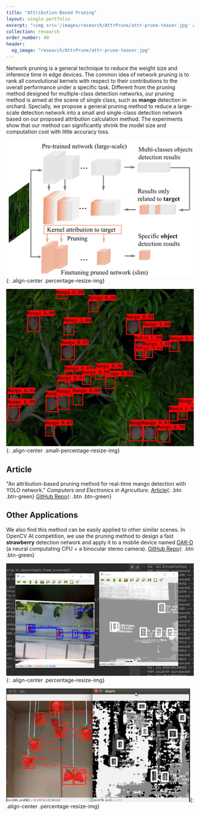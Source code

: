 ```yaml
---
title: "Attribution-Based Pruning"
layout: single-portfolio
excerpt: "<img src='/images/research/AttrPrune/attr-prune-teaser.jpg' alt=''>"
collection: research
order_number: 40
header: 
  og_image: "research/AttrPrune/attr-prune-teaser.jpg"
---
```


Network pruning is a general technique to reduce the weight size and inference time in edge devices. The common idea of network pruning is to rank all convolutional kernels with respect to their contributions to the overall performance under a specific task. Different from the pruning method designed for multiple-class detection networks, our pruning method is aimed at the scene of single class, such as **mango** detection in orchard. Specially, we propose a general pruning method to reduce a large-scale detection network into a small and single-class detection network based on our proposed attribution calculation method. The experiments show that our method can significantly shrink the model size and computation cost with little accuracy loss.

![](/images/research/AttrPrune/attr-prune-teaser.jpg){: .align-center .percentage-resize-img}

![](/images/research/AttrPrune/detMangoResultb.jpg){: .align-center .small-percentage-resize-img}

## Article

"An attribution-based pruning method for real-time mango detection with YOLO network." *Computers and Electronics in Agriculture*. [Article](https://www.sciencedirect.com/science/article/pii/S0168169919313717?dgcid=author){: .btn .btn-green} [GitHub Repo](https://github.com/GlowingHorse/Fast-Mango-Detection){: .btn .btn-green}

## Other Applications

We also find this method can be easily applied to other similar scenes. In OpenCV AI competition, we use the pruning method to design a fast **strawberry** detection network and apply it to a mobile device named [OAK-D](https://opencv.org/opencv-ai-competition-2021/#introSection) (a neural computating CPU + a binocular stereo camera). [GitHub Repo](https://github.com/GlowingHorse/OAKD-yolov4-tiny-tf2-strawberry){: .btn .btn-green}

![](/images/research/AttrPrune/detect_strawberry.png){: .align-center .percentage-resize-img}

![](/images/research/AttrPrune/detect_strawberry2.png){: .align-center .percentage-resize-img}
